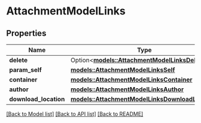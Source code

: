 # AttachmentModelLinks

## Properties

Name | Type | Description | Notes
------------ | ------------- | ------------- | -------------
**delete** | Option<[**models::AttachmentModelLinksDelete**](AttachmentModel__links_delete.md)> |  | [optional]
**param_self** | [**models::AttachmentModelLinksSelf**](AttachmentModel__links_self.md) |  | 
**container** | [**models::AttachmentModelLinksContainer**](AttachmentModel__links_container.md) |  | 
**author** | [**models::AttachmentModelLinksAuthor**](AttachmentModel__links_author.md) |  | 
**download_location** | [**models::AttachmentModelLinksDownloadLocation**](AttachmentModel__links_downloadLocation.md) |  | 

[[Back to Model list]](../README.md#documentation-for-models) [[Back to API list]](../README.md#documentation-for-api-endpoints) [[Back to README]](../README.md)


